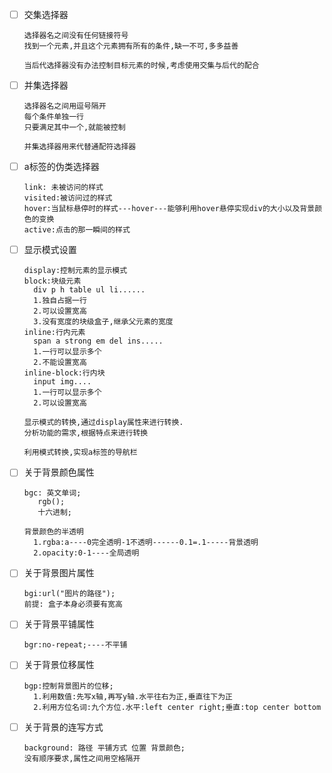 - [ ] 交集选择器

  ```
  选择器名之间没有任何链接符号
  找到一个元素,并且这个元素拥有所有的条件,缺一不可,多多益善
  
  当后代选择器没有办法控制目标元素的时候,考虑使用交集与后代的配合
  ```

- [ ] 并集选择器

  ```
  选择器名之间用逗号隔开
  每个条件单独一行
  只要满足其中一个,就能被控制
  
  并集选择器用来代替通配符选择器
  ```

- [ ] a标签的伪类选择器

  ```
  link: 未被访问的样式
  visited:被访问过的样式
  hover:当鼠标悬停时的样式---hover---能够利用hover悬停实现div的大小以及背景颜色的变换
  active:点击的那一瞬间的样式
  ```

  

- [ ] 显示模式设置

  ```
  display:控制元素的显示模式
  block:块级元素
  	div p h table ul li......
  	1.独自占据一行
  	2.可以设置宽高
  	3.没有宽度的块级盒子,继承父元素的宽度
  inline:行内元素
  	span a strong em del ins.....
  	1.一行可以显示多个
  	2.不能设置宽高
  inline-block:行内块
  	input img....
  	1.一行可以显示多个
  	2.可以设置宽高
  	
  显示模式的转换,通过display属性来进行转换.
  分析功能的需求,根据特点来进行转换
  
  利用模式转换,实现a标签的导航栏
  ```

- [ ] 关于背景颜色属性

  ```
  bgc: 英文单词;
  	 rgb();
  	 十六进制;
  
  背景颜色的半透明
  	1.rgba:a----0完全透明-1不透明------0.1=.1-----背景透明
  	2.opacity:0-1----全局透明
  ```

- [ ] 关于背景图片属性

  ```
  bgi:url("图片的路径");
  前提: 盒子本身必须要有宽高
  ```

- [ ] 关于背景平铺属性

  ```
  bgr:no-repeat;----不平铺
  ```

- [ ] 关于背景位移属性

  ```
  bgp:控制背景图片的位移;
  	1.利用数值:先写x轴,再写y轴.水平往右为正,垂直往下为正
  	2.利用方位名词:九个方位.水平:left center right;垂直:top center bottom
  ```

- [ ] 关于背景的连写方式

  ```
  background: 路径 平铺方式 位置 背景颜色;
  没有顺序要求,属性之间用空格隔开
  ```

